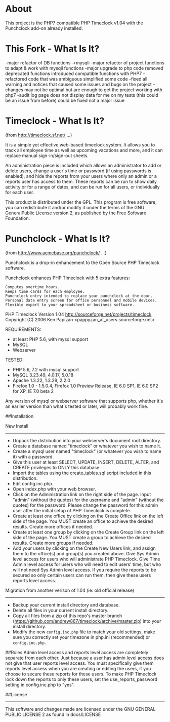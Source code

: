 About
=====

This project is the PHP7 compatible PHP Timeclock v1.04 with the Punchclock add-on already installed.

This Fork - What Is It?
=======================
-major refactor of DB functions ->mysqli
-major refactor of project functions to adapt & work with mysqli functions
-major upgrade to php code removed deprecated functions introduced compatible functions with PHP7
-refactored code that was ambiguous simplified some code
-fixed all warning and notices that caused some issues and bugs on the project
-changes may not be optimal but are enough to get the project working with php7
-audit log page does not display data for me on my tests (this could be an issue from before) could be fixed not a major issue

Timeclock - What Is It?
=======================

(from http://timeclock.sf.net/ ...)

It is a simple yet effective web-based timeclock system. It allows you to track all employee time as well as upcoming vacations and more, and it can replace manual sign-in/sign-out sheets.

An administration piece is included which allows an administrator to add or delete users, change a user's time or password (if using passwords is enabled), and hide the reports from your users where only an admin or a reports user has access to them. These reports can be run to show daily activity or for a range of dates, and can be run for all users, or individually for each user.

This product is distributed under the GPL. This program is free software; you can redistribute it and/or modify it under the terms of the GNU GeneralPublic License version 2, as published by the Free Software Foundation.


Punchclock - What Is It?
========================

(from http://www.acmebase.org/punchclock/ ...)

Punchclock is a drop-in enhancement to the Open Source PHP Timeclock software.

Punchclock enhances PHP Timeclock with 5 extra features:

    Computes overtime hours.
    Keeps time cards for each employee.
    Punchclock entry intended to replace your punchclock at the door.
    Personal data entry screen for office personnel and mobile devices.
    Flexible export to your spreadsheet or business software.

PHP Timeclock
Version 1.04
http://sourceforge.net/projects/timeclock
Copyright (C) 2006 Ken Papizan <pappyzan_at_users.sourceforge.net>


REQUIREMENTS:

 -  at least PHP 5.6, with mysql support
 -  MySQL
 -  Webserver

TESTED:

 -  PHP 5.6, 7.2 with mysql support
 -  MySQL 3.23.49, 4.0.17, 5.0.18
 -  Apache 1.3.22, 1.3.29, 2.2.0
 -  Firefox 1.0 - 1.5.0.4, Firefox 1.0 Preview Release, IE 6.0 SP1, IE 6.0 SP2 for XP, IE 7.0 beta 2

Any version of mysql or webserver software that supports php, whether it's an earlier
version than what's tested or later, will probably work fine.



##Installation

New Install
___

 - Unpack the distribution into your webserver's document root directory.
 - Create a database named "timeclock" or whatever you wish to name it.
 - Create a mysql user named "timeclock" (or whatever you wish to name it) with a password.
 - Give this user at least SELECT, UPDATE, INSERT, DELETE, ALTER, and CREATE privileges to ONLY
    this database.
 -  Import the tables using the create_tables.sql script included in this distribution.
 -  Edit config.inc.php.
 -  Open index.php with your web browser.
 -  Click on the Administration link on the right side of the page. Input "admin" (without the quotes)
    for the username and "admin" (without the quotes) for the password. Please change the password
    for this admin user after the initial setup of PHP Timeclock is complete.
 -  Create at least one office by clicking on the Create Office link on the left side of the page.
    You MUST create an office to achieve the desired results. Create more offices if needed.
 -  Create at least one group by clicking on the Create Group link on the left side of the page.
    You MUST create a group to achieve the desired results. Create more groups if needed.
 -  Add your users by clicking on the Create New Users link, and assign them to the office(s) and
    group(s) you created above. Give Sys Admin level access for users who will administrate
    PHP Timeclock. Give Time Admin level access for users who will need to edit users' time, but
    who will not need Sys Admin level access. If you require the reports to be secured so only
    certain users can run them, then give these users reports level access.


Migration from another verison of 1.04 (ie: old official release)
___

 -  Backup your current install directory and database.
 -  Delete all files in your current install directory.
 -  Copy all files from a zip of this repo's master branch (https://github.com/andrew867/timeclock/archive/master.zip) into your install directory.
 -  Modify the new `config.inc.php` file to match your old settings, make sure you correctly set your timezone in php.ini (recommended) or `config.inc.php`.


##Roles
Admin level access and reports level access are completely separate from each other. Just because a user has admin level access does not give that user reports level access. You must specifically give them reports level access when you are creating or editing the users, if you choose to secure these reports for these users. To make PHP Timeclock lock down the reports to only these users, set the use_reports_password setting in config.inc.php to "yes".


##License
________

This software and changes made are licensed under the GNU GENERAL PUBLIC LICENSE 2 as found in docs/LICENSE
